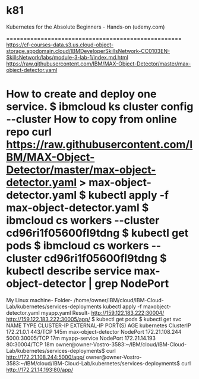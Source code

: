 # k81
Kubernetes for the Absolute Beginners - Hands-on (udemy.com)

===================================================
https://cf-courses-data.s3.us.cloud-object-storage.appdomain.cloud/IBMDeveloperSkillsNetwork-CC0103EN-SkillsNetwork/labs/module-3-lab-1/index.md.html
https://raw.githubusercontent.com/IBM/MAX-Object-Detector/master/max-object-detector.yaml


How to create and deploy one service.
$ ibmcloud ks cluster config --cluster <clusterID>
How to copy from online repo
curl https://raw.githubusercontent.com/IBM/MAX-Object-Detector/master/max-object-detector.yaml > max-object-detector.yaml
$ kubectl apply -f max-object-detector.yaml
$ ibmcloud cs workers --cluster cd96ri1f05600fl9tdng
$ kubectl get pods
$ ibmcloud cs workers --cluster cd96ri1f05600fl9tdng
$ kubectl describe service max-object-detector | grep NodePort
===================================================
My Linux machine- 
Folder- /home/owner/IBM/cloud/IBM-Cloud-Lab/kubernetes/services-deployments
kubectl apply -f maxobject-detector.yaml  myapp.yaml
Result-
http://159.122.183.222:30004/
http://159.122.183.222:30005/app/
$ kubectl get pods
$ kubectl get svc
NAME                  TYPE        CLUSTER-IP       EXTERNAL-IP   PORT(S)          AGE
kubernetes            ClusterIP   172.21.0.1       <none>        443/TCP          145m
max-object-detector   NodePort    172.21.108.244   <none>        5000:30005/TCP   17m
myapp-service         NodePort    172.21.14.193    <none>        80:30004/TCP     18m
owner@owner-Vostro-3583:~/IBM/cloud/IBM-Cloud-Lab/kubernetes/services-deployments$ curl http://172.21.108.244:5000/app/
owner@owner-Vostro-3583:~/IBM/cloud/IBM-Cloud-Lab/kubernetes/services-deployments$ curl http://172.21.14.193:80/app/
